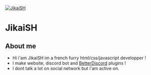   <br />
    <p>
    <a href="https://jikaish.tk"><img src="https://cdn.discordapp.com/attachments/904320475742760980/906114263360348190/bannerjikai.gif" alt="JikaiSH" /></a>
  </p>

# JikaiSH

## About me
- Hi i'am JikaiSH im a french furry html/css/javascript developper !
- I make website, discord bot and [BetterDiscord](https://betterdiscord.app) plugins !
- I dont talk a lot on social network but i'am active on.
